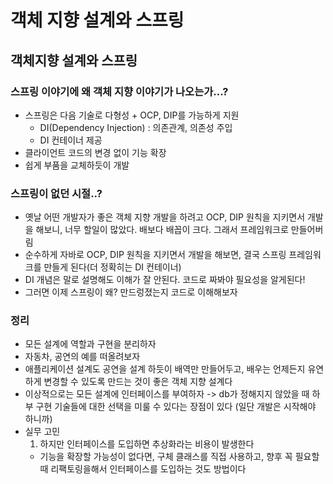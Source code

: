 # 객체 지향 설계와 스프링 

## 객체지향 설계와 스프링

### 스프링 이야기에 왜 객체 지향 이야기가 나오는가...?

- 스프링은 다음 기술로 다형성 + OCP, DIP를 가능하게 지원
    - DI(Dependency Injection) : 의존관계, 의존성 주입
    - DI 컨테이너 제공
- 클라이언트 코드의 변경 없이 기능 확장
- 쉽게 부품을 교체하듯이 개발


### 스프링이 없던 시절..?

- 옛날 어떤 개발자가 좋은 객체 지향 개발을 하려고 OCP, DIP 원칙을 지키면서 개발을 해보니, 너무 할일이 많았다. 배보다 배꼽이 크다. 그래서 프레임워크로 만들어버림
- 순수하게 자바로 OCP, DIP 원칙을 지키면서 개발을 해보면, 결국 스프링 프레임워크를 만들게 된다(더 정확히는 DI 컨테이너)
- DI 개념은 말로 설명해도 이해가 잘 안된다. 코드로 짜봐야 필요성을 알게된다!
- 그러면 이제 스프링이 왜? 만드렁졌는지 코드로 이해해보자


### 정리

- 모든 설계에 역할과 구현을 분리하자
- 자동차, 공연의 예를 떠올려보자
- 애플리케이션 설계도 공연을 설계 하듯이 배역만 만들어두고, 배우는 언제든지 유연하게 변경할 수 있도록 만드는 것이 좋은 객체 지향 설계다
- 이상적으로는 모든 설계에 인터페이스를 부여하자 -> db가 정해지지 않았을 때 하부 구현 기술들에 대한 선택을 미룰 수 있다는 장점이 있다 (일단 개발은 시작해야 하니까)
- 실무 고민
    1. 하지만 인터페이스를 도입하면 추상화라는 비용이 발생한다
    - 기능을 확장할 가능성이 없다면, 구체 클래스를 직접 사용하고, 향후 꼭 필요할 때 리팩토링을해서 인터페이스를 도입하는 것도 방법이다